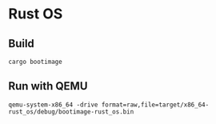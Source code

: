# Rust OS

## Build

`cargo bootimage`

## Run with QEMU

`qemu-system-x86_64 -drive format=raw,file=target/x86_64-rust_os/debug/bootimage-rust_os.bin`